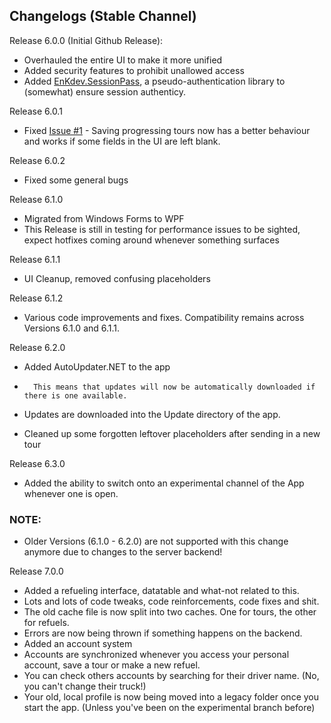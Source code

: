 ## Changelogs (Stable Channel)

Release 6.0.0 (Initial Github Release):

-	Overhauled the entire UI to make it more unified
-	Added security features to prohibit unallowed access
-	Added [EnKdev.SessionPass](https://github.com/EnKdev/EnKdev.SessionPass), a pseudo-authentication library to (somewhat) ensure session authenticy.


Release 6.0.1

-	Fixed [Issue #1](https://github.com/EnKdev/TourLogger/issues/1) - Saving progressing tours now has a better behaviour and works if some fields in the UI are left blank.

Release 6.0.2

-	Fixed some general bugs

Release 6.1.0

-	Migrated from Windows Forms to WPF
-	This Release is still in testing for performance issues to be sighted, expect hotfixes coming around whenever something surfaces

Release 6.1.1

-	UI Cleanup, removed confusing placeholders

Release 6.1.2
-	Various code improvements and fixes. Compatibility remains across Versions 6.1.0 and 6.1.1.

Release 6.2.0
-	Added AutoUpdater.NET to the app
-		This means that updates will now be automatically downloaded if there is one available.
-	Updates are downloaded into the Update directory of the app.

-	Cleaned up some forgotten leftover placeholders after sending in a new tour

Release 6.3.0
-	Added the ability to switch onto an experimental channel of the App whenever one is open.
### NOTE:
-	Older Versions (6.1.0 - 6.2.0) are not supported with this change anymore due to changes to the server backend!

Release 7.0.0
-	Added a refueling interface, datatable and what-not related to this.
-	Lots and lots of code tweaks, code reinforcements, code fixes and shit.
-	The old cache file is now split into two caches. One for tours, the other for refuels.
-	Errors are now being thrown if something happens on the backend.
-	Added an account system
-	Accounts are synchronized whenever you access your personal account, save a tour or make a new refuel.
-	You can check others accounts by searching for their driver name. (No, you can't change their truck!)
-	Your old, local profile is now being moved into a legacy folder once you start the app. (Unless you've been on the experimental branch before)
